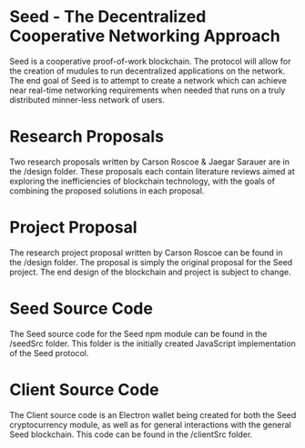 # Seed - The Decentralized Cooperative Networking Approach

Seed is a cooperative proof-of-work blockchain. The protocol will allow for the creation of mudules to run decentralized applications on the network. The end goal of Seed is to attempt to create a network which can achieve near real-time networking requirements when needed that runs on a truly distributed minner-less network of users.

# Research Proposals

Two research proposals written by Carson Roscoe & Jaegar Sarauer are in the /design folder. These proposals each contain literature reviews aimed at exploring the inefficiencies of blockchain technology, with the goals of combining the proposed solutions in each proposal. 

# Project Proposal

The research project proposal written by Carson Roscoe can be found in the /design folder. The proposal is simply the original proposal for the Seed project. The end design of the blockchain and project is subject to change.

# Seed Source Code

The Seed source code for the Seed npm module can be found in the /seedSrc folder. This folder is the initially created JavaScript implementation of the Seed protocol.

# Client Source Code

The Client source code is an Electron wallet being created for both the Seed cryptocurrency module, as well as for general interactions with the general Seed blockchain. This code can be found in the /clientSrc folder.